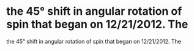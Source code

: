 # the 45° shift in angular rotation of spin that began on 12/21/2012. The

the 45° shift in angular rotation of spin that began on 12/21/2012. The